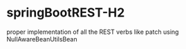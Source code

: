 # springBootREST-H2
proper implementation of all the REST verbs like patch using NullAwareBeanUtilsBean
